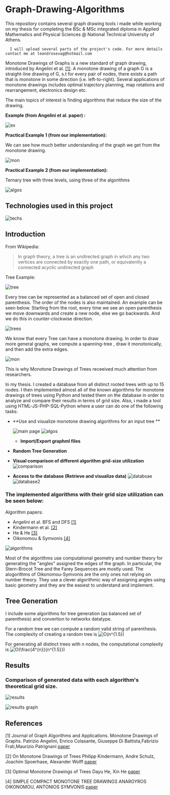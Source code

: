 # Graph-Drawing-Algorithms

This repository contains several graph drawing tools i made while working on my thesis for completing the BSc & MSc integrated diploma in Applied Mathematics and Physical Sciences @ National Technical University of Athens.  

      I will upload several parts of the project's code. For more details contact me at leandrosevag@hotmail.com

Monotone Drawings of Graphs is a new standard of graph drawing, introduced by Angelini et al. [[1]](#1).
A monotone drawing of a graph G is a straight-line drawing of G, s.t for every pair of nodes, there exists a path that is monotone in some direction (i.e. left-to-right). Several applications of monotone drawings includes optimal trajectory planning, map rotations and rearrangement, electronics design etc.


The main topics of interest is finding algorithms that reduce the size of the drawing. 

**Example  (from Angelini et al. paper) :**

![ex](https://i.ibb.co/x8fhRTT/angelini-et-al.png)

**Practical Example 1 (from our implementation):**

We can see how much better understanding of the graph we get from the monotone drawing. 

![mon](https://i.ibb.co/DzPNh1F/mon.png)

**Practical Example 2 (from our implementation):**

Ternary tree with three levels, using three of the algorithms

![algos](https://i.ibb.co/qM00fps/algos.png)


## Technologies used in this project

![techs](https://i.ibb.co/qdfX2gc/techs.png)


## Introduction 

From Wikipedia:
> In graph theory, a tree is an undirected graph in which any two vertices are connected by exactly one path, or equivalently a connected acyclic undirected graph

Tree Example:

![tree](https://i.ibb.co/rvTMb1S/unnamed0.png)

Every tree can be represented as a balanced set of open and closed parenthesis. The order of the nodes is also maintained. An example can be seen below. Starting from the root, every time we see an open parenthesis we move downwards and create a new node, else we go backwards. And we do this in counter-clockwise direction.

![trees](https://i.ibb.co/Xt9RTYZ/Untitled.png)

We know that every Tree can have a monotone drawing. In order to draw more general graphs, we compute a spanning-tree , draw it monotonically, and then add the extra edges. 

![mon](https://i.ibb.co/bLvL2ZF/Picture1.png)

This is why Monotone Drawings of Trees receeived much attention from researchers. 

In my thesis. I created a database from all distinct rooted trees with up to 15 nodes. I then implemented almost all of the known algorithms for monotone drawings of trees using Python and tested them on the database in order to analyze and compare their results in terms of grid size.
Also, i made a tool using HTML-JS-PHP-SQL-Python where a user can do one of the following tasks:

- **Use and visualize monotone drawing algorithms for an input tree **

  ![main page](https://i.ibb.co/4Ptx5f0/Capture001.png)
  ![algos](https://i.ibb.co/qM00fps/algos.png)

  - **Import/Export graphml files**

- **Random Tree Generation**

- **Visual comparison of different algorithm grid-size utilization**
  ![comparison](https://i.ibb.co/7bb5YNX/algorithm-comparison.png)
  
- **Access to the database (Retrieve and visualize data)**
  ![databsae](https://i.ibb.co/WvDDm2t/Capture14.png)
  ![database2](https://i.ibb.co/fDn4X3z/Capture15.png)

### The implemented algorithms with their grid size utilization can be seen below:

Algorithm papers:
  - Angelini et al. BFS and DFS [[1]](#1)
  - Kindermann et al. [[2]](#2)
  - He & He [[3]](#3)
  - Oikonomou & Symvonis  [[4]](#4)


![algorithms](https://i.ibb.co/gTRdn2r/algorithms.png)
      
      
Most of the algorithms use computational geometry and number theory for generating the "angles" assigned the edges of the graph. In particular, the Stern-Brocot Tree and the Farey Sequences are mostly used. The alogorithms of Oikonomou-Symvonis are the only ones not relying on number theory. They use a clever algorithmic way of assigning angles using basic geometry and they are the easiest to understand and implement. 

## Tree Generation

I include some algorithms for tree generation (as balanced set of parenthesis) and convertion to networkx datatype.

For a random tree we can compute a random valid string of parenthesis. The complexity of creating a random tree is   <img src="https://latex.codecogs.com/png.latex?\inline&space;O(n^{1.5})" title="O(n^{1.5})" />

For generating all distinct trees with n nodes, the computational complexity is   <img src="https://latex.codecogs.com/png.latex?\inline&space;O(\frac{4^{n}}{n^{1.5}})" title="O(\frac{4^{n}}{n^{1.5}})" />



## Results

### Comparison of generated data with each algorithm's theoretical grid size.

![results](https://i.ibb.co/FWLLGMM/res.png)

![results graph](https://i.ibb.co/3SJhpZm/Picture2.png)


## References

<a id="1">[1]</a> 
Journal of Graph Algorithms and Applications. Monotone Drawings of Graphs. 
Patrizio Angelini, Enrico Colasante, Giuseppe Di Battista,Fabrizio Frati,Maurizio Patrignani
[paper](https://www.emis.de/journals/JGAA/accepted/2012/Angelini+2012.16.1.pdf)

<a id="2">[2]</a> 
On Monotone Drawings of Trees
Philipp Kindermann, Andre Schulz, Joachim Spoerhase, Alexander Wolff
[paper](https://arxiv.org/pdf/1505.01410.pdf)

<a id="3">[3]</a> 
Optimal Monotone Drawings of Trees
Dayu He, Xin He
[paper](https://arxiv.org/pdf/1604.03921v1.pdf)

<a id="4">[4]</a> 
SIMPLE COMPACT MONOTONE TREE DRAWINGS 
ANARGYROS OIKONOMOU, ANTONIOS SYMVONIS
[paper](https://arxiv.org/pdf/1708.09653.pdf)







